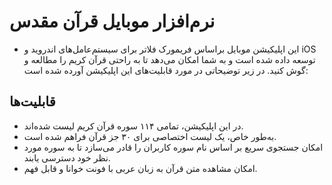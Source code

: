 # نرم‌افزار موبایل قرآن مقدس
- این اپلیکیشن موبایل براساس فریمورک فلاتر برای سیستم‌عامل‌های اندروید و iOS توسعه داده شده است و به شما امکان می‌دهد تا به راحتی قرآن کریم را مطالعه و گوش کنید. در زیر توضیحاتی در مورد قابلیت‌های این اپلیکیشن آورده شده است:

## قابلیت‌ها
- در این اپلیکیشن، تمامی ۱۱۴ سوره قرآن کریم لیست شده‌اند.
- به‌طور خاص، یک لیست اختصاصی برای ۳۰ جز قرآن فراهم شده است.
- امکان جستجوی سریع بر اساس نام سوره کاربران را قادر می‌سازد تا به سوره مورد نظر خود دسترسی یابند.
- امکان مشاهده متن قرآن به زبان عربی با فونت خوانا و قابل فهم.